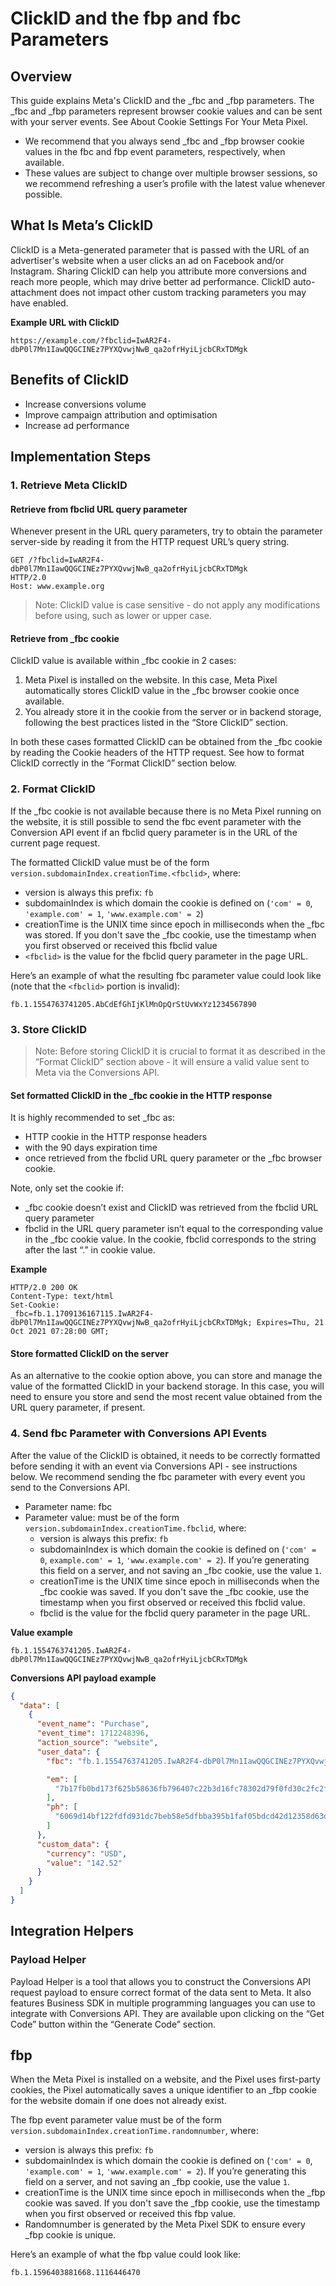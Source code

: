 # ClickID and the fbp and fbc Parameters

## Overview

This guide explains Meta's ClickID and the \_fbc and \_fbp parameters. The \_fbc
and \_fbp parameters represent browser cookie values and can be sent with your
server events. See About Cookie Settings For Your Meta Pixel.

- We recommend that you always send \_fbc and \_fbp browser cookie values in the
  fbc and fbp event parameters, respectively, when available.
- These values are subject to change over multiple browser sessions, so we
  recommend refreshing a user’s profile with the latest value whenever possible.

## What Is Meta’s ClickID

ClickID is a Meta-generated parameter that is passed with the URL of an
advertiser's website when a user clicks an ad on Facebook and/or Instagram.
Sharing ClickID can help you attribute more conversions and reach more people,
which may drive better ad performance. ClickID auto-attachment does not impact
other custom tracking parameters you may have enabled.

**Example URL with ClickID**

```
https://example.com/?fbclid=IwAR2F4-dbP0l7Mn1IawQQGCINEz7PYXQvwjNwB_qa2ofrHyiLjcbCRxTDMgk
```

## Benefits of ClickID

- Increase conversions volume
- Improve campaign attribution and optimisation
- Increase ad performance

## Implementation Steps

### 1. Retrieve Meta ClickID

#### Retrieve from fbclid URL query parameter

Whenever present in the URL query parameters, try to obtain the parameter
server-side by reading it from the HTTP request URL’s query string.

```
GET /?fbclid=IwAR2F4-dbP0l7Mn1IawQQGCINEz7PYXQvwjNwB_qa2ofrHyiLjcbCRxTDMgk
HTTP/2.0
Host: www.example.org
```

> Note: ClickID value is case sensitive - do not apply any modifications before
> using, such as lower or upper case.

#### Retrieve from \_fbc cookie

ClickID value is available within \_fbc cookie in 2 cases:

1. Meta Pixel is installed on the website. In this case, Meta Pixel
   automatically stores ClickID value in the \_fbc browser cookie once
   available.
2. You already store it in the cookie from the server or in backend storage,
   following the best practices listed in the “Store ClickID” section.

In both these cases formatted ClickID can be obtained from the \_fbc cookie by
reading the Cookie headers of the HTTP request. See how to format ClickID
correctly in the “Format ClickID” section below.

### 2. Format ClickID

If the \_fbc cookie is not available because there is no Meta Pixel running on
the website, it is still possible to send the fbc event parameter with the
Conversion API event if an fbclid query parameter is in the URL of the current
page request.

The formatted ClickID value must be of the form
`version.subdomainIndex.creationTime.<fbclid>`, where:

- version is always this prefix: `fb`
- subdomainIndex is which domain the cookie is defined on (`'com' = 0`,
  `'example.com' = 1`, `'www.example.com' = 2`)
- creationTime is the UNIX time since epoch in milliseconds when the \_fbc was
  stored. If you don't save the \_fbc cookie, use the timestamp when you first
  observed or received this fbclid value
- `<fbclid>` is the value for the fbclid query parameter in the page URL.

Here’s an example of what the resulting fbc parameter value could look like
(note that the `<fbclid>` portion is invalid):

```
fb.1.1554763741205.AbCdEfGhIjKlMnOpQrStUvWxYz1234567890
```

### 3. Store ClickID

> Note: Before storing ClickID it is crucial to format it as described in the
> “Format ClickID” section above - it will ensure a valid value sent to Meta via
> the Conversions API.

#### Set formatted ClickID in the \_fbc cookie in the HTTP response

It is highly recommended to set \_fbc as:

- HTTP cookie in the HTTP response headers
- with the 90 days expiration time
- once retrieved from the fbclid URL query parameter or the \_fbc browser
  cookie.

Note, only set the cookie if:

- \_fbc cookie doesn’t exist and ClickID was retrieved from the fbclid URL query
  parameter
- fbclid in the URL query parameter isn’t equal to the corresponding value in
  the \_fbc cookie value. In the cookie, fbclid corresponds to the string after
  the last “.” in cookie value.

**Example**

```
HTTP/2.0 200 OK
Content-Type: text/html
Set-Cookie:
_fbc=fb.1.1709136167115.IwAR2F4-dbP0l7Mn1IawQQGCINEz7PYXQvwjNwB_qa2ofrHyiLjcbCRxTDMgk; Expires=Thu, 21 Oct 2021 07:28:00 GMT;
```

#### Store formatted ClickID on the server

As an alternative to the cookie option above, you can store and manage the value
of the formatted ClickID in your backend storage. In this case, you will need to
ensure you store and send the most recent value obtained from the URL query
parameter, if present.

### 4. Send fbc Parameter with Conversions API Events

After the value of the ClickID is obtained, it needs to be correctly formatted
before sending it with an event via Conversions API - see instructions below. We
recommend sending the fbc parameter with every event you send to the Conversions
API.

- Parameter name: fbc
- Parameter value: must be of the form
  `version.subdomainIndex.creationTime.fbclid`, where:
  - version is always this prefix: `fb`
  - subdomainIndex is which domain the cookie is defined on (`'com' = 0`,
    `example.com' = 1`, `'www.example.com' = 2`). If you’re generating this
    field on a server, and not saving an \_fbc cookie, use the value `1`.
  - creationTime is the UNIX time since epoch in milliseconds when the \_fbc
    cookie was saved. If you don't save the \_fbc cookie, use the timestamp when
    you first observed or received this fbclid value.
  - fbclid is the value for the fbclid query parameter in the page URL.

**Value example**

```
fb.1.1554763741205.IwAR2F4-dbP0l7Mn1IawQQGCINEz7PYXQvwjNwB_qa2ofrHyiLjcbCRxTDMgk
```

**Conversions API payload example**

```json
{
  "data": [
    {
      "event_name": "Purchase",
      "event_time": 1712248396,
      "action_source": "website",
      "user_data": {
        "fbc": "fb.1.1554763741205.IwAR2F4-dbP0l7Mn1IawQQGCINEz7PYXQvwjNwB_qa2ofrHyiLjcbCRxTDMgk",

        "em": [
          "7b17fb0bd173f625b58636fb796407c22b3d16fc78302d79f0fd30c2fc2fc068"
        ],
        "ph": [
          "6069d14bf122fdfd931dc7beb58e5dfbba395b1faf05bdcd42d12358d63d8599"
        ]
      },
      "custom_data": {
        "currency": "USD",
        "value": "142.52"
      }
    }
  ]
}
```

## Integration Helpers

### Payload Helper

Payload Helper is a tool that allows you to construct the Conversions API
request payload to ensure correct format of the data sent to Meta. It also
features Business SDK in multiple programming languages you can use to integrate
with Conversions API. They are available upon clicking on the “Get Code” button
within the “Generate Code” section.

## fbp

When the Meta Pixel is installed on a website, and the Pixel uses first-party
cookies, the Pixel automatically saves a unique identifier to an \_fbp cookie
for the website domain if one does not already exist.

The fbp event parameter value must be of the form
`version.subdomainIndex.creationTime.randomnumber`, where:

- version is always this prefix: `fb`
- subdomainIndex is which domain the cookie is defined on (`'com' = 0`,
  `'example.com' = 1`, `'www.example.com' = 2`). If you’re generating this field
  on a server, and not saving an \_fbp cookie, use the value `1`.
- creationTime is the UNIX time since epoch in milliseconds when the \_fbp
  cookie was saved. If you don't save the \_fbp cookie, use the timestamp when
  you first observed or received this fbp value.
- Randomnumber is generated by the Meta Pixel SDK to ensure every \_fbp cookie
  is unique.

Here’s an example of what the fbp value could look like:

```
fb.1.1596403881668.1116446470
```
